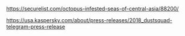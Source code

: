 https://securelist.com/octopus-infested-seas-of-central-asia/88200/

https://usa.kaspersky.com/about/press-releases/2018_dustsquad-telegram-press-release
